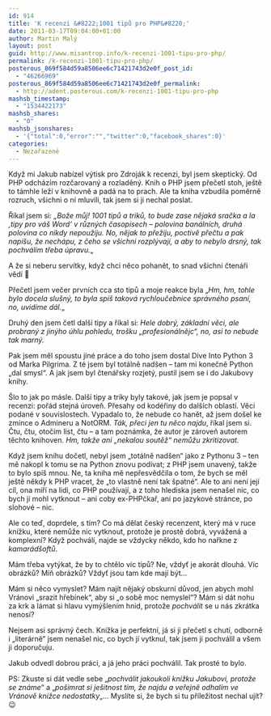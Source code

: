 ```yaml
---
id: 914
title: 'K recenzi &#8222;1001 tipů pro PHP&#8220;'
date: 2011-03-17T09:04:00+01:00
author: Martin Malý
layout: post
guid: http://www.misantrop.info/k-recenzi-1001-tipu-pro-php/
permalink: /k-recenzi-1001-tipu-pro-php/
posterous_869f584d59a8506ee6c71421743d2e0f_post_id:
  - "46266969"
posterous_869f584d59a8506ee6c71421743d2e0f_permalink:
  - http://adent.posterous.com/k-recenzi-1001-tipu-pro-php
mashsb_timestamp:
  - "1534422173"
mashsb_shares:
  - "0"
mashsb_jsonshares:
  - '{"total":0,"error":"","twitter":0,"facebook_shares":0}'
categories:
  - Nezařazené
---
```

Když mi Jakub nab&iacute;zel v&yacute;tisk pro Zdroj&aacute;k k recenzi, byl jsem skeptick&yacute;. Od PHP odch&aacute;z&iacute;m rozčarovan&yacute; a rozladěn&yacute;. Knih o PHP jsem přečetl stoh, je&scaron;tě to t&aacute;mhle lež&iacute; v knihovně a pad&aacute; na to prach. Ale ta kniha vzbudila poměrně rozruch, v&scaron;ichni o n&iacute; mluvili, tak jsem si ji nechal poslat.

Ř&iacute;kal jsem si: _&#8222;Bože můj! 1001 tipů a triků, to bude zase nějak&aacute; sračka a la &#8218;tipy pro v&aacute;&scaron; Word&#8216; v různ&yacute;ch časopisech &#8211; polovina ban&aacute;ln&iacute;ch, druh&aacute; polovina co nikdy nepoužiju. No, nějak to přežiju, poctivě přečtu a pak nap&iacute;&scaron;u, že nech&aacute;pu, z čeho se v&scaron;ichni rozpl&yacute;vaj&iacute;, a aby to nebylo drsn&yacute;, tak pochv&aacute;l&iacute;m třeba &uacute;pravu._&#8222;

A že si neberu serv&iacute;tky, když chci něco pohanět, to snad v&scaron;ichni čten&aacute;ři věd&iacute; 🙂

Přečetl jsem večer prvn&iacute;ch cca sto tipů a moje reakce byla &#8222;_Hm, hm, tohle bylo docela slu&scaron;n&yacute;, to byla sp&iacute;&scaron; takov&aacute; rychloučebnice spr&aacute;vn&eacute;ho psan&iacute;, no, uvid&iacute;me d&aacute;l._&#8222;

Druh&yacute; den jsem četl dal&scaron;&iacute; tipy a ř&iacute;kal si: _Hele dobr&yacute;, z&aacute;kladn&iacute; věci, ale probran&yacute; z jin&yacute;ho &uacute;hlu pohledu, tro&scaron;ku &#8222;profesion&aacute;lnějc&#8220;, no, asi to nebude tak marn&yacute;._

Pak jsem měl spoustu jin&eacute; pr&aacute;ce a do toho jsem dostal Dive Into Python 3 od Marka Pilgrima. Z t&eacute; jsem byl tot&aacute;lně nad&scaron;en &#8211; tam mi konečně Python &#8222;dal smysl&#8220;. A jak jsem byl čten&aacute;řsky rozjet&yacute;, pustil jsem se i do Jakubovy knihy.

&Scaron;lo to jak po m&aacute;sle. Dal&scaron;&iacute; tipy a triky byly takov&eacute;, jak jsem je popsal v recenzi: poř&aacute;d stejn&aacute; &uacute;roveň. Přesahy od kod&eacute;řiny do dal&scaron;&iacute;ch oblast&iacute;. Věci podan&eacute; v souvislostech. Vypadalo to, že nebude co hanět, až jsem do&scaron;el ke zm&iacute;nce o Admineru a NotORM. _T&aacute;k, přeci jen tu něco najdu_, ř&iacute;kal jsem si. Čtu, čtu, otoč&iacute;m list, čtu &#8211; a tam pozn&aacute;mka, že autor je z&aacute;roveň autorem těchto knihoven. _Hm, takže ani &#8222;nekalou soutěž&#8220; nemůžu zkritizovat._

Když jsem knihu dočetl, nebyl jsem &#8222;tot&aacute;lně nad&scaron;en&#8220; jako z Pythonu 3 &#8211; ten mě nakopl k tomu se na Python znovu pod&iacute;vat; z PHP jsem unaven&yacute;, takže to bylo sp&iacute;&scaron; mnou. Ne, ta kniha mě nepřesvědčila o tom, že bych se měl je&scaron;tě někdy k PHP vracet, že &#8222;to vlastně nen&iacute; tak &scaron;patn&eacute;&#8220;. Ale to ani nen&iacute; jej&iacute; c&iacute;l, ona m&iacute;ř&iacute; na lidi, co PHP použ&iacute;vaj&iacute;, a z toho hlediska jsem nena&scaron;el nic, co bych j&iacute; mohl vytknout &#8211; ani coby ex-PHPčkař, ani po jazykov&eacute; str&aacute;nce, po slohov&eacute; &#8211; nic.

Ale co teď, doprdele, s t&iacute;m? Co m&aacute; dělat česk&yacute; recenzent, kter&yacute; m&aacute; v ruce kn&iacute;žku, kter&eacute; nemůže nic vytknout, protože je prostě dobr&aacute;, vyv&aacute;žen&aacute; a komplexn&iacute;? Když pochv&aacute;l&iacute;, najde se vždycky někdo, kdo ho nařkne z _kamar&aacute;d&scaron;oftů_.

M&aacute;m třeba vyt&yacute;kat, že by to chtělo v&iacute;c tipů? Ne, vždyť je akor&aacute;t dlouh&aacute;. V&iacute;c obr&aacute;zků? M&iacute;ň obr&aacute;zků? Vždyť jsou tam kde maj&iacute; b&yacute;t&#8230;

M&aacute;m si něco vymyslet? M&aacute;m naj&iacute;t nějak&yacute; obskurn&iacute; důvod, jen abych mohl Vr&aacute;novi &#8222;srazit hřeb&iacute;nek&#8220;, aby si &#8222;o sobě moc nemyslel&#8220;? M&aacute;m si d&aacute;t nohu za krk a l&aacute;mat si hlavu vym&yacute;&scaron;len&iacute;m hnid, protože _pochv&aacute;lit_ se u n&aacute;s zkr&aacute;tka nenos&iacute;?

Nejsem asi spr&aacute;vn&yacute; čech. Kn&iacute;žka je perfektn&iacute;, j&aacute; si ji přečetl s chut&iacute;, odborně i &#8222;liter&aacute;rně&#8220; jsem nena&scaron;el nic, co bych j&iacute; vytknul, tak jsem ji pochv&aacute;lil a v&scaron;em ji doporučuju.

Jakub odvedl dobrou pr&aacute;ci, a j&aacute; jeho pr&aacute;ci pochv&aacute;lil. Tak prost&eacute; to bylo.

PS: Zkuste si d&aacute;t vedle sebe &#8222;_pochv&aacute;lit jakoukoli kn&iacute;žku Jakubovi, protože se zn&aacute;me_&#8220; a &#8222;_po&scaron;imrat si je&scaron;itnost t&iacute;m, že najdu a veřejně odhal&iacute;m ve Vr&aacute;nově kn&iacute;žce nedostatky_&#8222;&#8230; Mysl&iacute;te si, že bych si tu př&iacute;ležitost nechal uj&iacute;t? 😉